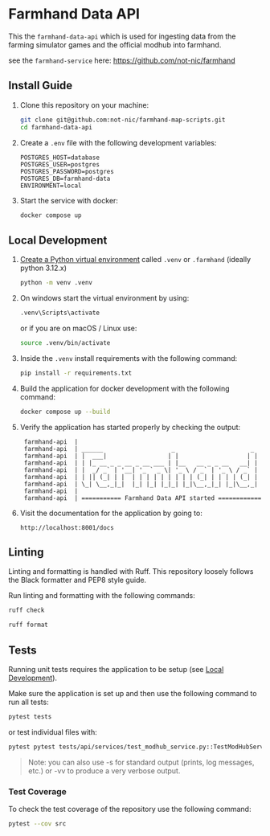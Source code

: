 # Farmhand Data API

This the `farmhand-data-api` which is used for ingesting data from the farming simulator games
and the official modhub into farmhand.

see the `farmhand-service` here: https://github.com/not-nic/farmhand

## Install Guide
1. Clone this repository on your machine:
   ```bash
   git clone git@github.com:not-nic/farmhand-map-scripts.git
   cd farmhand-data-api
   ```
2. Create a `.env` file with the following development variables:
   ```plaintext
   POSTGRES_HOST=database
   POSTGRES_USER=postgres
   POSTGRES_PASSWORD=postgres
   POSTGRES_DB=farmhand-data
   ENVIRONMENT=local
   ```

3. Start the service with docker:
   ```bash
   docker compose up
   ```

## Local Development
1. [Create a Python virtual environment](https://packaging.python.org/guides/installing-using-pip-and-virtual-environments/) called `.venv` or `.farmhand` (ideally python 3.12.x)
   ```bash
   python -m venv .venv
   ```
2. On windows start the virtual environment by using:
   ```bash
   .venv\Scripts\activate
   ```
   or if you are on macOS / Linux use:
   ```bash
   source .venv/bin/activate
   ``` 
3. Inside the `.venv` install requirements with the following command:
   ```bash
   pip install -r requirements.txt
   ```
4. Build the application for docker development with the following command:
   ```bash
   docker compose up --build
   ```
5. Verify the application has started properly by checking the output:
   ```plaintext
    farmhand-api  |                                                  
    farmhand-api  | ______                   _                     _
    farmhand-api  | |  ___|                 | |                   | |
    farmhand-api  | | |_ __ _ _ __ _ __ ___ | |__   __ _ _ __   __| |
    farmhand-api  | |  _/ _` | '__| '_ ` _ \| '_ \ / _` | '_ \ / _` |
    farmhand-api  | | || (_| | |  | | | | | | | | | (_| | | | | (_| |
    farmhand-api  | \_| \__,_|_|  |_| |_| |_|_| |_|\__,_|_| |_|\__,_|
    farmhand-api  |
    farmhand-api  | =========== Farmhand Data API started ============
   ```
6. Visit the documentation for the application by going to:
   ```plaintext
   http://localhost:8001/docs
   ```

## Linting

Linting and formatting is handled with Ruff. This repository loosely follows the Black formatter and PEP8 style guide.

Run linting and formatting with the following commands:

```bash
ruff check
```

```bash
ruff format
```

## Tests

Running unit tests requires the application to be setup (see [Local Development](#local-development)).

Make sure the application is set up and then use the following command to run all tests:
```bash
pytest tests
```
or test individual files with:
```bash
pytest pytest tests/api/services/test_modhub_service.py::TestModHubService::test_scrape_mock_mod -s -vv 
```
> Note: you can also use -s for standard output (prints, log messages, etc.) or -vv to produce a very verbose output.

### Test Coverage

To check the test coverage of the repository use the following command:
```bash
pytest --cov src 
```
